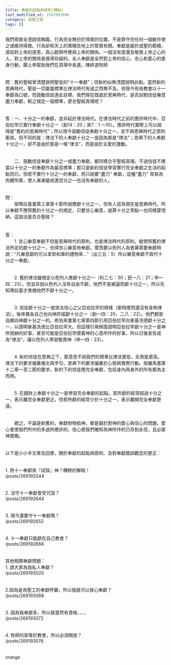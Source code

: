 ```yaml
---
title: 奉獻的起點與原則(轉貼)
last_modified_at: 1547993096
category: 成聖之路
tags: []
---
```


我們得救全憑因信稱義，行為完全無份於得救的位置，不是靠守住任何一個動作使之或維持得救。行為卻和天上的賞賜及地上的管救有關。奉獻是屬於成聖的範疇，源自對上帝的感恩，真心獻祭呼應與上帝的關係。一個沒有感激及敬畏上帝之心的人，對上帝的關係是值得存疑的。全人奉獻是全然對上帝的信心、忠心和愛心的委身行動，願上帝幫助我們在真理中長進。<!--more-->陳終道牧師<br><br><br>問：舊約聖經曾清楚說明聖徒的"十一奉獻"；但新約似無清楚說明此點。當然新約恩典時代，聖徒一切屬靈標準比律法時代有過之而無不及。但現今有些教會以十一奉獻為口號，而鼓勵信徒達此目標，我們現在既處於恩典時代，是否訓勉信徒樂意盡力奉獻，較之規定一個標準，更合聖經真理呢？ <br><br><br>答：一、十分之一的奉獻，並非起於律法時代。在律法時代之前的應許時代中，亞伯拉罕已實行奉獻十分之一（創14：20；來7：1 ～10）。應許時代實際上可以說得是"舊約的恩典時代"；所以現今鼓勵信徒奉獻十分之一，並不與恩典時代之原則衝突。但不同的是：律法下的人奉獻十分之一是因為那是"律法"；恩典下的人奉獻十分之一，卻不是由於那是一條"律法"，而是由於主愛的激勵。 <br><br><br>　　二、鼓勵信徒奉獻十分之一或盡力奉獻，都同樣合乎聖經真理。不過信徒不應當以十分之一的奉獻作為最高標準；那只是新約信徒學習實行完全奉獻之生活的起點而已。但若不實行十分之一的奉獻，而只說要"盡力" 奉獻，這種"盡力" 常易為肉體所乘，使人漸漸變成連百分之一也沒有奉獻的人。<br><br><br>問： <br>　　按瑪拉基書第三章第十節所說應獻十分之一，但有人認為現在是恩典時代，所以奉獻不應照舊約十分之一的規定，只要甘心樂意，就算十分之零點一也同樣蒙悅納，這說法是否合聖經？ <br>　　<br><br>答： <br>　　1. 甘心樂意奉獻不但是恩典時代的原則，也是律法時代的原則。縱使照舊約律法所定的獻十分之一，也得甘心樂意地奉獻。摩西要以色列人為會幕需要奉獻時說：“凡樂意獻的可以拿耶和華的禮物來…”（出三五：5）所以樂意奉獻不取代十分之一奉獻。 <br><br><br>　　2. 舊約律法雖規定以色列人應獻十分之一（利二七：30；民一八：21；申一四：23），但並非說以色列人沒有自由不獻，他們不是被逼而獻十分之一，所以先知瑪拉基才責備他們不獻十分之一。　 <br><br><br>　　3. 信徒獻十分之一是效法信心之父亞伯拉罕的榜樣（那時摩西還沒有宣佈律法），後來雅各自己也向神許諾獻十分之一（創一四：20，二八：22）。他們都是自願向神獻十分之一的。希伯來書第七章第四節引用亞伯拉罕向麥基洗德獻十分之一，以證明麥基洗德比亞伯拉罕大。但這樣引用側面證明亞伯拉罕獻十分之一是神所悅納的好事，甚至可能是亞伯拉罕摸着神的心意所作的好事，所以日後宣告成為“律法”，讓以色列人學習敬畏神（申一四：23）。 <br><br><br>　　4. 新約信徒在恩典之下，那意思不說我們的標準比律法更低，反倒是更高。律法下的要求偏重儀文與字句，恩典下的要求偏重於心態與實際行動。按羅馬書第十二章一至二節的要求，新約下的信徒應完全奉獻，包括身內與身外的所有都為主而用。 <br><br><br>　　5. 在錢財上奉獻十分之一是學習完全奉獻的起點，若所獻的經常超過十分之一，表示離完全奉獻更近，但若所獻的經常少於十分之一，表示離開完全奉獻更遠。 <br><br><br>　　總之，不論是新舊約，奉獻財物給神，都是屬於對神的愛心與信心的問題。愛心會使我們所作的多過所應許的，信心使我們確知為神所作的已存到永恆，且必蒙神賞賜。<br><br><br>以下是小小羊文章及回應，關於奉獻的起點與原則、及對奉獻錯誤觀念的更正：<br><br><br>1. 用十一奉獻來『試探』神？糟糕的解經！<br>/posts/269192044<br><br><br>2. 沒守十一奉獻會受咒詛？<br>/posts/269192644<br><br><br>3. 現今還要守十一奉獻嗎？<br>/posts/269192652<br><br><br>4. 十一奉獻只能獻在自己教會？<br>/posts/269192668<br><br><br>其他相關奉獻問題：<br>1. 請大家為我私人奉獻？<br>/posts/269193020<br><br><br>2.因為是為聖工的奉獻呼籲，所以我就可以放心奉獻？ <br>/posts/269193068<br><br><br>3. 因為我奉獻多，所以我當然有資格、、、、 <br>/posts/269193072<br><br><br>4. 牧師的家等於教會，所以必須開放？ <br>/posts/269193076<br><br><br>orange

